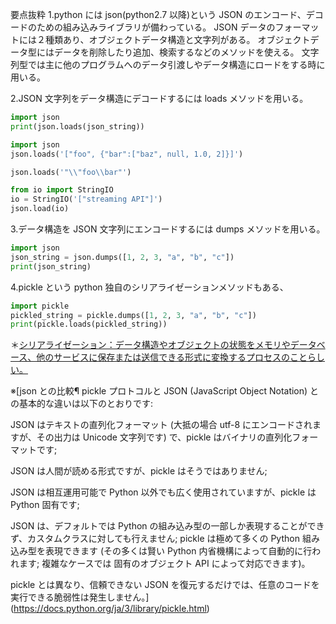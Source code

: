 要点抜粋
1.python には json(python2.7 以降)という JSON のエンコード、デコードのための組み込みライブラリが備わっている。
JSON データのフォーマットには２種類あり、オブジェクトデータ構造と文字列がある。
オブジェクトデータ型にはデータを削除したり追加、検索するなどのメソッドを使える。
文字列型では主に他のプログラムへのデータ引渡しやデータ構造にロードをする時に用いる。

2.JSON 文字列をデータ構造にデコードするには loads メソッドを用いる。

```python
import json
print(json.loads(json_string))
```

```python
import json
json.loads('["foo", {"bar":["baz", null, 1.0, 2]}]')

json.loads('"\\"foo\\bar"')

from io import StringIO
io = StringIO('["streaming API"]')
json.load(io)
```

3.データ構造を JSON 文字列にエンコードするには dumps メソッドを用いる。

```python
import json
json_string = json.dumps([1, 2, 3, "a", "b", "c"])
print(json_string)
```

4.pickle という python 独自のシリアライゼーションメソッドもある、

```python
import pickle
pickled_string = pickle.dumps([1, 2, 3, "a", "b", "c"])
print(pickle.loads(pickled_string))
```

＊[シリアライゼーション：データ構造やオブジェクトの状態をメモリやデータベース、他のサービスに保存または送信できる形式に変換するプロセスのことらしい。](https://zenn.dev/fujishiro/scraps/8456c28d7c0fa3)

※[json との比較¶
pickle プロトコルと JSON (JavaScript Object Notation) との基本的な違いは以下のとおりです:

JSON はテキストの直列化フォーマット (大抵の場合 utf-8 にエンコードされますが、その出力は Unicode 文字列です) で、pickle はバイナリの直列化フォーマットです;

JSON は人間が読める形式ですが、pickle はそうではありません;

JSON は相互運用可能で Python 以外でも広く使用されていますが、pickle は Python 固有です;

JSON は、デフォルトでは Python の組み込み型の一部しか表現することができず、カスタムクラスに対しても行えません; pickle は極めて多くの Python 組み込み型を表現できます (その多くは賢い Python 内省機構によって自動的に行われます; 複雑なケースでは 固有のオブジェクト API によって対応できます)。

pickle とは異なり、信頼できない JSON を復元するだけでは、任意のコードを実行できる脆弱性は発生しません。](https://docs.python.org/ja/3/library/pickle.html)
